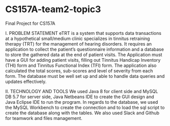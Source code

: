 # CS157A-team2-topic3
Final Project for CS157A

I. PROBLEM STATEMENT
 eTRT  is a system that supports data transactions at a hypothetical small/medium clinic specializes in tinnitus retraining therapy (TRT) for the management of hearing disorders. It requires an application to collect the patient’s questionnaire information and a database to store the gathered data at the end of patient visits. The Application must have a GUI for adding patient visits, filling out Tinnitus Handicap Inventory (THI) form and Tinnitus Functional Index (TFI) form. The application also calculated the total scores, sub-scores and level of severity from each form. The database must be well set up and able to handle data queries and updates effectively. 
 
II. TECHNOLOGY AND TOOLS
We used Java 8 for client side and MySQL DB 5.7 for server side, Java Netbeans IDE to create the GUI design and Java Eclipse IDE to run the program. In regards to the database, we used the MySQL Workbench to create the connection and to load the sql script to create the database along with the tables. We also used Slack and Github for teamwork and files management. 
